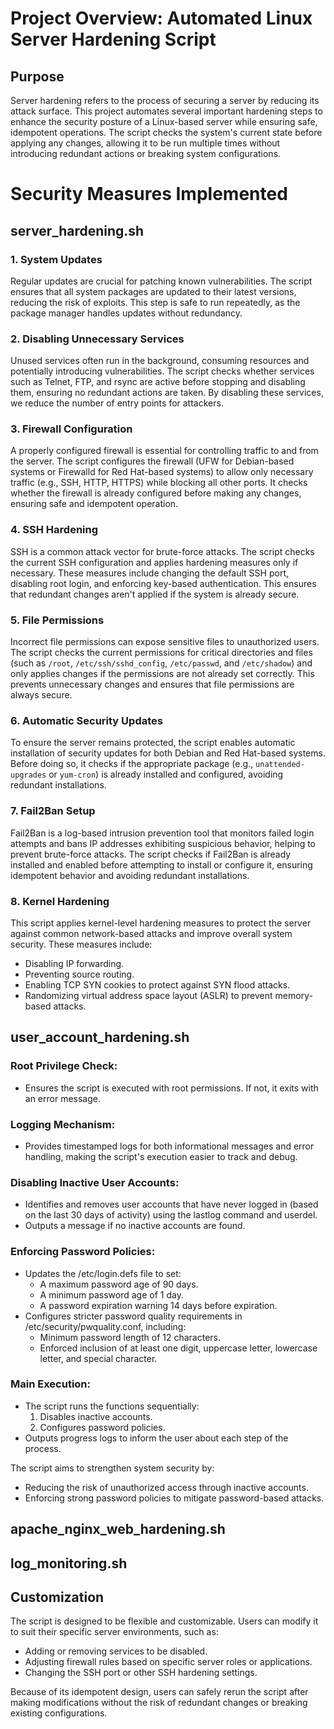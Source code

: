 # Project Overview: Automated Linux Server Hardening Script

## Purpose

Server hardening refers to the process of securing a server by reducing its attack surface. This project automates several important hardening steps to enhance the security posture of a Linux-based server while ensuring safe, idempotent operations. The script checks the system's current state before applying any changes, allowing it to be run multiple times without introducing redundant actions or breaking system configurations.

# Security Measures Implemented

## server_hardening.sh

### 1. System Updates
Regular updates are crucial for patching known vulnerabilities. The script ensures that all system packages are updated to their latest versions, reducing the risk of exploits. This step is safe to run repeatedly, as the package manager handles updates without redundancy.

### 2. Disabling Unnecessary Services
Unused services often run in the background, consuming resources and potentially introducing vulnerabilities. The script checks whether services such as Telnet, FTP, and rsync are active before stopping and disabling them, ensuring no redundant actions are taken. By disabling these services, we reduce the number of entry points for attackers.

### 3. Firewall Configuration
A properly configured firewall is essential for controlling traffic to and from the server. The script configures the firewall (UFW for Debian-based systems or Firewalld for Red Hat-based systems) to allow only necessary traffic (e.g., SSH, HTTP, HTTPS) while blocking all other ports. It checks whether the firewall is already configured before making any changes, ensuring safe and idempotent operation.

### 4. SSH Hardening
SSH is a common attack vector for brute-force attacks. The script checks the current SSH configuration and applies hardening measures only if necessary. These measures include changing the default SSH port, disabling root login, and enforcing key-based authentication. This ensures that redundant changes aren't applied if the system is already secure.

### 5. File Permissions
Incorrect file permissions can expose sensitive files to unauthorized users. The script checks the current permissions for critical directories and files (such as `/root`, `/etc/ssh/sshd_config`, `/etc/passwd`, and `/etc/shadow`) and only applies changes if the permissions are not already set correctly. This prevents unnecessary changes and ensures that file permissions are always secure.

### 6. Automatic Security Updates
To ensure the server remains protected, the script enables automatic installation of security updates for both Debian and Red Hat-based systems. Before doing so, it checks if the appropriate package (e.g., `unattended-upgrades` or `yum-cron`) is already installed and configured, avoiding redundant installations.

### 7. Fail2Ban Setup
Fail2Ban is a log-based intrusion prevention tool that monitors failed login attempts and bans IP addresses exhibiting suspicious behavior, helping to prevent brute-force attacks. The script checks if Fail2Ban is already installed and enabled before attempting to install or configure it, ensuring idempotent behavior and avoiding redundant installations.

### 8. Kernel Hardening
This script applies kernel-level hardening measures to protect the server against common network-based attacks and improve overall system security. These measures include:
- Disabling IP forwarding.
- Preventing source routing.
- Enabling TCP SYN cookies to protect against SYN flood attacks.
- Randomizing virtual address space layout (ASLR) to prevent memory-based attacks.

## user_account_hardening.sh

### Root Privilege Check:
- Ensures the script is executed with root permissions. If not, it exits with an error message.

### Logging Mechanism:
- Provides timestamped logs for both informational messages and error handling, making the script's execution easier to track and debug.

### Disabling Inactive User Accounts:
- Identifies and removes user accounts that have never logged in (based on the last 30 days of activity) using the lastlog command and userdel.
- Outputs a message if no inactive accounts are found.

### Enforcing Password Policies:
- Updates the /etc/login.defs file to set:
    - A maximum password age of 90 days.
    - A minimum password age of 1 day.
    - A password expiration warning 14 days before expiration.
- Configures stricter password quality requirements in /etc/security/pwquality.conf, including:
    - Minimum password length of 12 characters.
    - Enforced inclusion of at least one digit, uppercase letter, lowercase letter, and special character.

### Main Execution:
- The script runs the functions sequentially:
   1. Disables inactive accounts.
   2. Configures password policies.
- Outputs progress logs to inform the user about each step of the process.

The script aims to strengthen system security by:
- Reducing the risk of unauthorized access through inactive accounts.
- Enforcing strong password policies to mitigate password-based attacks.

## apache_nginx_web_hardening.sh

## log_monitoring.sh

## Customization

The script is designed to be flexible and customizable. Users can modify it to suit their specific server environments, such as:
- Adding or removing services to be disabled.
- Adjusting firewall rules based on specific server roles or applications.
- Changing the SSH port or other SSH hardening settings.

Because of its idempotent design, users can safely rerun the script after making modifications without the risk of redundant changes or breaking existing configurations.

